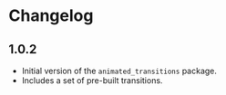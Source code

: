 # Changelog

## 1.0.2

- Initial version of the `animated_transitions` package.
- Includes a set of pre-built transitions.